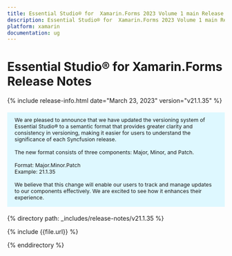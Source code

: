 ```yaml
---
title: Essential Studio® for  Xamarin.Forms 2023 Volume 1 main Release Release Notes  
description: Essential Studio® for  Xamarin.Forms 2023 Volume 1 main Release Release Notes  
platform: xamarin
documentation: ug
---
```


# Essential Studio® for  Xamarin.Forms  Release Notes  

{% include release-info.html date="March 23, 2023"  version="v21.1.35" %} 

<style>
#license {
    font-size: .88em!important;
margin-top: 1.5em;     margin-bottom: 1.5em;
    background-color: #def8ff;
    padding: 10px 17px 14px;
}
</style>

<div id="license">
We are pleased to announce that we have updated the versioning system of Essential Studio® to a semantic format that provides greater clarity and consistency in versioning, making it easier for users to understand the significance of each Syncfusion release.
<br>
<br> The new format consists of three components: Major, Minor, and Patch.
<br>
<br> Format: Major.Minor.Patch
<br> Example: 21.1.35
<br>
<br> We believe that this change will enable our users to track and manage updates to our components effectively. We are excited to see how it enhances their experience.
</div>

{% directory path: _includes/release-notes/v21.1.35 %}

{% include {{file.url}} %}

{% enddirectory %}
